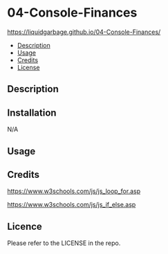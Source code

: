 # 04-Console-Finances

https://liquidgarbage.github.io/04-Console-Finances/

- [Description](#description)
- [Usage](#usage)
- [Credits](#credits)
- [License](#license)

## Description



## Installation
N/A

## Usage



## Credits

https://www.w3schools.com/js/js_loop_for.asp

https://www.w3schools.com/js/js_if_else.asp



## Licence
Please refer to the LICENSE in the repo.